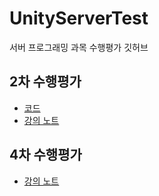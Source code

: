 # UnityServerTest
서버 프로그래밍 과목 수행평가 깃허브 

## 2차 수행평가 
- [코드](https://github.com/Cyeon/UnityServerTest/tree/main/Scripts)
- [강의 노트](https://github.com/Cyeon/UnityServerTest/blob/main/UnityNote.md)

## 4차 수행평가 
- [강의 노트](https://github.com/Cyeon/UnityServerTest/blob/main/4thTestNote.md)
